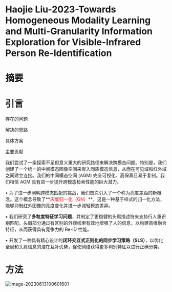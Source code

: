 # Haojie Liu-2023-Towards Homogeneous Modality Learning and Multi-Granularity Information Exploration for Visible-Infrared Person Re-Identification

# 摘要





# 引言

存在的问题



解决的思路



具体方案



主要贡献

我们尝试了一条探索不足但意义重大的研究路径来解决跨模态问题。特别是，我们创建了一个统一的中间模态图像空间来嵌入同质模态信息，从而在可见域和红外域之间建立连接。我们的中间模态空间 (AGM) 完全可视化、高保真且易于复制。我们相信 AGM 具有进一步提升跨模态检索性能的巨大潜力。

• 为了进一步阐明跨模态匹配的挑战，我们首次引入了一个称为亮度差距的新概念。这个概念导致了**<font color='red'>灰度归一化（GN）</font>**，这是一种基于样式的归一化方法，能够抑制红外图像的亮度变化并进一步减轻模态差异。

• 我们研究了**多粒度特征学习问题**，并制定了更稳健的头肩描述符来支持行人重识别匹配。头肩部分通过有区别的外观线索有效地增强了人的信息，以构建高维融合特征，从而获得具有竞争力的 Re-ID 性能。

• 开发了一种具有精心设计的**闭环交互式正则化的同步学习策略（SLS）**，以优化全局和头肩信息的潜在互补优势，促使网络获得更多判别特征以进行正确分类。



# 方法

![image-20230613100601601](C:\Users\admin\AppData\Roaming\Typora\typora-user-images\image-20230613100601601.png)